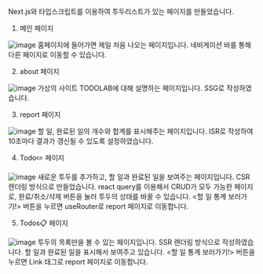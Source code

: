 Next.js와 타입스크립트를 이용하여 투두리스트가 있는 페이지를 만들었습니다.

1. 메인 페이지

![image](https://github.com/kewii33/next-todo/assets/150649178/8cbaf893-93da-4ed3-b3fb-6211f9edd47f)
홈페이지에 들어가면 제일 처음 나오는 페이지입니다. 네비게이션 바를 통해 다른 페이지로 이동할 수 있습니다.
	


2. about 페이지

![image](https://github.com/kewii33/next-todo/assets/150649178/1967b53c-4827-4b70-892a-05469d7f75f8)
가상의 사이트 TODOLAB에 대해 설명하는 페이지입니다. SSG로 작성하였습니다.



3. report 페이지

![image](https://github.com/kewii33/next-todo/assets/150649178/c45f03ff-f192-4037-a064-bb546b473723)
할 일, 완료된 일의 개수와 합계를 표시해주는 페이지입니다. ISR로 작성하여 10초마다 결과가 갱신될 수 있도록 설정하였습니다.



4. Todo✏️ 페이지

![image](https://github.com/kewii33/next-todo/assets/150649178/7d3cb3aa-2e26-4bb4-ac59-6830c887aaf8)
새로운 투두를 추가하고, 할 일과 완료된 일을 보여주는 페이지입니다. CSR 렌더링 방식으로 만들었습니다.
react query를 이용해서 CRUD가 모두 가능한 페이지로, 완료/취소/삭제 버튼을 눌러 투두의 상태를 바꿀 수 있습니다.
<할 일 통계 보러가기!> 버튼을 누르면 useRouter로 report 페이지로 이동합니다.



5. Todos📋 페이지

![image](https://github.com/kewii33/next-todo/assets/150649178/e89345d8-a43e-4761-ba29-7868496594c8)
투두의 목록만을 볼 수 있는 페이지입니다. SSR 렌더링 방식으로 작성하였습니다. 할 일과 완료된 일을 표시해서 보여주고 있습니다.
<할 일 통계 보러가기!> 버튼을 누르면 Link 태그로 report 페이지로 이동합니다.
